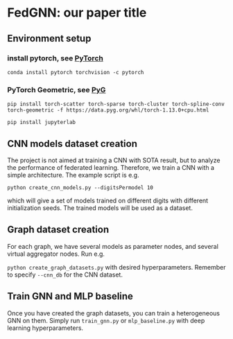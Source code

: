 # FedGNN: our paper title

## Environment setup

### install pytorch, see [PyTorch](https://pytorch.org/get-started/previous-versions/)
`conda install pytorch torchvision -c pytorch`

### PyTorch Geometric, see [PyG](https://pytorch-geometric.readthedocs.io/en/latest/#)
`pip install torch-scatter torch-sparse torch-cluster torch-spline-conv torch-geometric -f https://data.pyg.org/whl/torch-1.13.0+cpu.html`

`pip install jupyterlab`

## CNN models dataset creation
The project is not aimed at training a CNN with SOTA result, but to analyze the performance of federated learning. 
Therefore, we train a CNN with a simple architecture. The example script is e.g.

`python create_cnn_models.py --digitsPermodel 10`

which will give a set of models trained on different digits with different initialization seeds. The trained models will be used as a dataset.

## Graph dataset creation
For each graph, we have several models as parameter nodes, and several virtual aggregator nodes. Run e.g.

`python create_graph_datasets.py` with desired hyperparameters. Remember to specify `--cnn_db` for the CNN dataset.

## Train GNN and MLP baseline
Once you have created the graph datasets, you can train a heterogeneous GNN on them.
Simply run `train_gnn.py` or `mlp_baseline.py` with deep learning hyperparameters.

